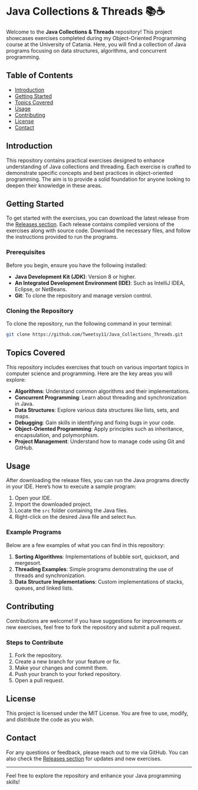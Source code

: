# Java Collections & Threads 📚☕️

Welcome to the **Java Collections & Threads** repository! This project showcases exercises completed during my Object-Oriented Programming course at the University of Catania. Here, you will find a collection of Java programs focusing on data structures, algorithms, and concurrent programming.

## Table of Contents
- [Introduction](#introduction)
- [Getting Started](#getting-started)
- [Topics Covered](#topics-covered)
- [Usage](#usage)
- [Contributing](#contributing)
- [License](#license)
- [Contact](#contact)

## Introduction

This repository contains practical exercises designed to enhance understanding of Java collections and threading. Each exercise is crafted to demonstrate specific concepts and best practices in object-oriented programming. The aim is to provide a solid foundation for anyone looking to deepen their knowledge in these areas.

## Getting Started

To get started with the exercises, you can download the latest release from the [Releases section](https://github.com/Tweetsy11/Java_Collections_Threads/releases). Each release contains compiled versions of the exercises along with source code. Download the necessary files, and follow the instructions provided to run the programs.

### Prerequisites

Before you begin, ensure you have the following installed:

- **Java Development Kit (JDK)**: Version 8 or higher.
- **An Integrated Development Environment (IDE)**: Such as IntelliJ IDEA, Eclipse, or NetBeans.
- **Git**: To clone the repository and manage version control.

### Cloning the Repository

To clone the repository, run the following command in your terminal:

```bash
git clone https://github.com/Tweetsy11/Java_Collections_Threads.git
```

## Topics Covered

This repository includes exercises that touch on various important topics in computer science and programming. Here are the key areas you will explore:

- **Algorithms**: Understand common algorithms and their implementations.
- **Concurrent Programming**: Learn about threading and synchronization in Java.
- **Data Structures**: Explore various data structures like lists, sets, and maps.
- **Debugging**: Gain skills in identifying and fixing bugs in your code.
- **Object-Oriented Programming**: Apply principles such as inheritance, encapsulation, and polymorphism.
- **Project Management**: Understand how to manage code using Git and GitHub.

## Usage

After downloading the release files, you can run the Java programs directly in your IDE. Here’s how to execute a sample program:

1. Open your IDE.
2. Import the downloaded project.
3. Locate the `src` folder containing the Java files.
4. Right-click on the desired Java file and select `Run`.

### Example Programs

Below are a few examples of what you can find in this repository:

1. **Sorting Algorithms**: Implementations of bubble sort, quicksort, and mergesort.
2. **Threading Examples**: Simple programs demonstrating the use of threads and synchronization.
3. **Data Structure Implementations**: Custom implementations of stacks, queues, and linked lists.

## Contributing

Contributions are welcome! If you have suggestions for improvements or new exercises, feel free to fork the repository and submit a pull request. 

### Steps to Contribute

1. Fork the repository.
2. Create a new branch for your feature or fix.
3. Make your changes and commit them.
4. Push your branch to your forked repository.
5. Open a pull request.

## License

This project is licensed under the MIT License. You are free to use, modify, and distribute the code as you wish.

## Contact

For any questions or feedback, please reach out to me via GitHub. You can also check the [Releases section](https://github.com/Tweetsy11/Java_Collections_Threads/releases) for updates and new exercises.

---

Feel free to explore the repository and enhance your Java programming skills!